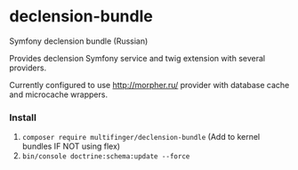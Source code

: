 # declension-bundle
Symfony declension bundle (Russian)

Provides declension Symfony service and twig extension with several providers.

Currently configured to use http://morpher.ru/ provider with database cache and microcache wrappers.

### Install
1. `composer require multifinger/declension-bundle` (Add to kernel bundles IF NOT using flex)
2. `bin/console doctrine:schema:update --force`

